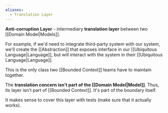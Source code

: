 ```yaml
---
aliases:
  - Translation Layer
---
```

**Anti-corruption Layer** - intermediary **translation layer** between two [[Domain Model|Models]].

For example, if we'd need to integrate third-party system with our system, we'll create the [[Abstraction]] that exposes interface in our [[Ubiquitous Language|Language]], but will interact with the system in their [[Ubiquitous Language|Language]].

This is the only class two [[Bounded Context]] teams have to maintain together.

The **translation concern isn't part of the [[Domain Model|Model]]**. Thus, its layer isn't part of [[Bounded Context]]. It's part of the boundary itself.

It makes sense to cover this layer with tests (make sure that it actually works).